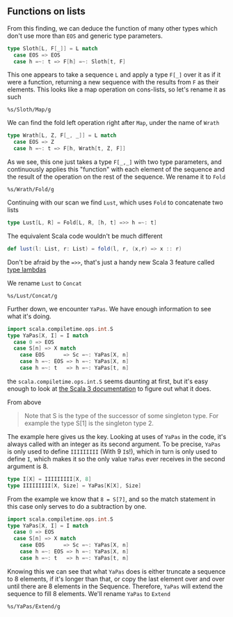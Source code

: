 ## Functions on lists

From this finding, we can deduce the function of many other types which don't
use more than `EOS` and generic type parameters.
```scala
type Sloth[L, F[_]] = L match
  case EOS => EOS
  case h =~: t => F[h] =~: Sloth[t, F]
```
This one appears to take a sequence `L` and apply a type `F[_]` over it as if
it were a function, returning a new sequence with the results from `F` as their
elements. This looks like a map operation on cons-lists, so let's rename it as
such
```vim
%s/Sloth/Map/g
```
We can find the fold left operation right after `Map`, under the name of `Wrath`
```scala
type Wrath[L, Z, F[_, _]] = L match
  case EOS => Z
  case h =~: t => F[h, Wrath[t, Z, F]]
```
As we see, this one just takes a type `F[_,_]` with two type parameters, and
continuously applies this "function" with each element of the sequence and the
result of the operation on the rest of the sequence. We rename it to `Fold`
```vim
%s/Wrath/Fold/g
```
Continuing with our scan we find `Lust`, which uses `Fold` to concatenate two lists
```scala
type Lust[L, R] = Fold[L, R, [h, t] =>> h =~: t]
```
The equivalent Scala code wouldn't be much different
```scala
def lust(l: List, r: List) = fold(l, r, (x,r) => x :: r)
```
Don't be afraid by the `=>>`, that's just a handy new Scala 3 feature called 
[type lambdas](https://docs.scala-lang.org/scala3/reference/new-types/type-lambdas.html)

We rename `Lust` to `Concat`
```vim
%s/Lust/Concat/g
```

Further down, we encounter `YaPas`. We have enough information to see what it's
doing.
```scala
import scala.compiletime.ops.int.S
type YaPas[X, I] = I match
  case 0 => EOS
  case S[n] => X match
    case EOS      => Sc =~: YaPas[X, n]
    case h =~: EOS => h =~: YaPas[X, n]
    case h =~: t   => h =~: YaPas[t, n]
```
the `scala.compiletime.ops.int.S` seems daunting at first, but it's easy enough
to look at [the Scala 3 documentation](https://docs.scala-lang.org/scala3/reference/metaprogramming/compiletime-ops.html) to figure out what it does.

From above
> Note that S is the type of the successor of some singleton type. For example the type S[1] is the singleton type 2.

The example here gives us the key. Looking at uses of `YaPas` in the code, it's
always called with an integer as its second argument. To be precise, `YaPas` is
only used to define `IIIIIIIII` (With 9 `I`s!), which in turn is only used to 
define `I`, which makes it so the only value `YaPas` ever receives in the second
argument is 8.
```scala
type I[X] = IIIIIIIII[X, 8]
type IIIIIIIII[X, Size] = YaPas[K[X], Size]
```
From the example we know that `8 = S[7]`, and so the match statement in this
case only serves to do a subtraction by one.
```scala
import scala.compiletime.ops.int.S
type YaPas[X, I] = I match
  case 0 => EOS
  case S[n] => X match
    case EOS      => Sc =~: YaPas[X, n]
    case h =~: EOS => h =~: YaPas[X, n]
    case h =~: t   => h =~: YaPas[t, n]
```
Knowing this we can see that what `YaPas` does is either truncate a sequence to
8 elements, if it's longer than that, or copy the last element over and over
until there are 8 elements in the Sequence. Therefore, `YaPas` will extend the
sequence to fill 8 elements. We'll rename `YaPas` to `Extend`
```vim
%s/YaPas/Extend/g
```
